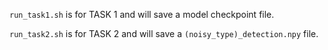 ``run_task1.sh`` is for TASK 1 and will save a model checkpoint file.

``run_task2.sh`` is for TASK 2 and will save a ``(noisy_type)_detection.npy`` file.

